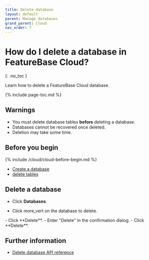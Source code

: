 ```yaml
---
title: Delete database
layout: default
parent: Manage databases
grand_parent: Cloud
nav_order: 7
---
```


# How do I delete a database in FeatureBase Cloud?

{: .no_toc }

Learn how to delete a FeatureBase Cloud database.

{% include page-toc.md %}

## Warnings

- You must delete database tables **before** deleting a database.
- Databases cannot be recovered once deleted.
- Deletion may take some time.

## Before you begin

{% include /cloud/cloud-before-begin.md %}

- [Create a database](/docs/cloud/cloud-databases/cloud-db-create)
- [delete tables](/docs/cloud/cloud-tables/cloud-table-delete)

## Delete a database

- Click **Databases**.
<ul>
<li>
Click <span class="material-icons md-18">more_vert</span> on the database to delete.
</li>
</ul>
- Click **Delete**.
- Enter "Delete" in the confirmation dialog.
- Click **Delete**.

## Further information

- [Delete database API reference](https://api-docs-featurebase-cloud.redoc.ly/latest#operation/deleteDatabase)
